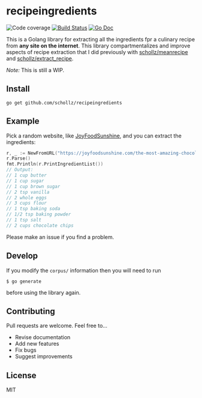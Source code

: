 # recipeingredients

<img src="https://img.shields.io/badge/coverage-75%25-brightgreen.svg?style=flat-square" alt="Code coverage">&nbsp;<a href="https://travis-ci.org/schollz/recipeingredients"><img src="https://img.shields.io/travis/schollz/recipeingredients.svg?style=flat-square" alt="Build Status"></a>&nbsp;<a href="https://godoc.org/github.com/schollz/recipeingredients"><img src="http://img.shields.io/badge/godoc-reference-5272B4.svg?style=flat-square" alt="Go Doc"></a> 

This is a Golang library for extracting all the ingredients fpr a culinary recipe from **any site on the internet**. This library compartmentalizes and improve aspects of recipe extraction that I did previously with [schollz/meanrecipe](https://github.com/schollz/meanrecipe) and [schollz/extract_recipe](https://github.com/schollz/extract_recipe). 

_Note:_ This is still a WIP.

## Install

```
go get github.com/schollz/recipeingredients
```

## Example

Pick a random website, like [JoyFoodSunshine](https://joyfoodsunshine.com/the-most-amazing-chocolate-chip-cookies/), and you can extract the ingredients:

```go
r, _ := NewFromURL("https://joyfoodsunshine.com/the-most-amazing-chocolate-chip-cookies/")
r.Parse()
fmt.Println(r.PrintIngredientList())
// Output:
// 1 cup butter
// 1 cup sugar
// 1 cup brown sugar
// 2 tsp vanilla
// 2 whole eggs
// 3 cups flour
// 1 tsp baking soda
// 1/2 tsp baking powder
// 1 tsp salt
// 2 cups chocolate chips
```

Please make an issue if you find a problem.

## Develop

If you modify the `corpus/` information then you will need to run 

```
$ go generate
```

before using the library again.

## Contributing

Pull requests are welcome. Feel free to...

- Revise documentation
- Add new features
- Fix bugs
- Suggest improvements

## License

MIT
